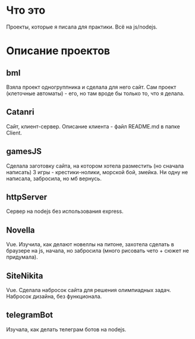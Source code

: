 # Что это
Проекты, которые я писала для практики. Всё на js/nodejs.

# Описание проектов

## bml
Взяла проект одногруппника и сделала для него сайт. Сам проект (клеточные автоматы) - его, но там вроде бы только то, что я делала.

## Catanri
Сайт, клиент-сервер. Описание клиента - файл README.md в папке Client.

## gamesJS
Сделала заготовку сайта, на котором хотела разместить (но сначала написать) 3 игры - крестики-нолики, морской бой, змейка. Ни одну не написала, забросила, но мб вернусь.

## httpServer
Сервер на nodejs без использования express.

## Novella
Vue. Изучила, как делают новеллы на питоне, захотела сделать в браузере на js, начала, но забросила (много рисовать чето + сюжет не придумала).

## SiteNikita
Vue. Сделала набросок сайта для решения олимпиадных задач. Набросок дизайна, без функционала.

## telegramBot
Изучала, как делать телеграм ботов на nodejs.